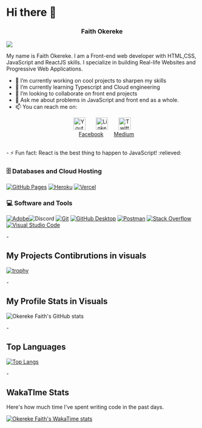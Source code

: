 <h1>Hi there 👋</h1>
<p align="center">
  <h3 align="center">Faith Okereke</h3>
  <!-- Typing SVG by DenverCoder1 - https://github.com/DenverCoder1/readme-typing-svg -->
  <a align="center" href="https://github.com/DenverCoder1/readme-typing-svg">
    <img src="https://readme-typing-svg.demolab.com/?lines=Front-end%20web%20developer;Experienced%20UI%2FUX%20Designer;10%2B%20years%20of%20coding%20experience;Always%20learning%20new%20things&font=Fira%20Code&center=true&width=440&height=45&color=f75c7e&vCenter=true&pause=1000&size=22" /></a>
</p>
My name is Faith Okereke.
I am a Front-end web developer with HTML,CSS, JavaScript and ReactJS skills. 
I specialize in building Real-life Websites and Progressive Web Applications. 

- 🔭 I’m currently working on cool projects to sharpen my skills
- 🌱 I’m currently learning Typescript and Cloud engineering 
- 👯 I’m looking to collaborate on front end projects
- 💬 Ask me about problems in JavaScript and front end as a whole.
- 📫 You can reach me on:
  <p align="center">
  <a href="https://www.youtube.com/c/girlgroovee"><img width="32px" alt="Youtube" title="Youtube" src="https://i.imgur.com/qiXu7b2.png"/></a>
  &#8287;&#8287;&#8287;&#8287;&#8287;
  <a href="https://www.linkedin.com/in/okereke-faith-a464b3238/"><img width="32px" alt="LinkedIn" title="LinkedIn" src="https://i.imgur.com/yRpa1dQ.png"/></a>
  &#8287;&#8287;&#8287;&#8287;&#8287;
  <a href="https://twitter.com/girlgroovee"><img width="32px" alt="Twitter" title="Twitter" src="https://i.imgur.com/AixJgnm.png"/></a>
  &#8287;&#8287;&#8287;&#8287;&#8287;
  </br>
  <a href="https://web.facebook.com/girlgroovee">Facebook</a>
  &#8287;&#8287;&#8287;&#8287;&#8287;
  <a href="https://medium.com/@faithokereke26">Medium</a>

</p>

<br/>
- ⚡ Fun fact: React is the best thing to happen to JavaScript! :relieved:

<h3>🗄️ Databases and Cloud Hosting</h3>

  <p>
      <a href="#"><img alt="GitHub Pages" src="https://img.shields.io/badge/GitHub%20Pages-327FC7.svg?logo=github&logoColor=white"></a>
      <a href="#"><img alt="Heroku" src="https://img.shields.io/badge/Heroku-430098.svg?logo=heroku&logoColor=white"></a>
      <a href="#"><img alt="Vercel" src="https://img.shields.io/badge/Vercel-000000.svg?logo=vercel&logoColor=white"></a>
  </p>

<h3>💻 Software and Tools</h3>

  <p>
      <a href="#"><img alt="Adobe" src="https://img.shields.io/badge/Adobe-FF0000.svg?logo=adobe&logoColor=white"></a
      <a href="#"><img alt="Discord" src="https://img.shields.io/badge/-Discord-5865F2.svg?logo=discord&logoColor=white"></a>
      <a href="#"><img alt="Git" src="https://img.shields.io/badge/Git-F05033.svg?logo=git&logoColor=white"></a>
      <a href="#"><img alt="GitHub Desktop" src="https://img.shields.io/badge/GitHub%20Desktop-8034A9.svg?logo=github&logoColor=white"></a>
      <a href="#"><img alt="Postman" src="https://img.shields.io/badge/Postman-FF6C37?logo=postman&logoColor=white"></a>
      <a href="#"><img alt="Stack Overflow" src="https://img.shields.io/badge/-Stack%20Overflow-FE7A16?logo=stack-overflow&logoColor=white"></a>
      <a href="#"><img alt="Visual Studio Code" src="https://img.shields.io/badge/Visual%20Studio%20Code-0078d7.svg?logo=visual-studio-code&logoColor=white"></a>
  </p>
</details>

-<h2>My Projects Contibrutions in visuals</h2>

[![trophy](https://github-profile-trophy.vercel.app/?username=ryo-ma&theme=dracula&margin-w=15&margin-h=15)](https://github.com/ryo-ma/github-profile-trophy)

-<h2>My Profile Stats in Visuals</h2>
![Okereke Faith's GitHub stats](https://github-readme-stats.vercel.app/api?username=anuraghazra&show_icons=true&theme=radical)

-<h2>Top Languages</h2>
[![Top Langs](https://github-readme-stats.vercel.app/api/top-langs/?username=anuraghazra&layout=donut-vertical)](https://github.com/anuraghazra/github-readme-stats)

-<h2>WakaTIme Stats</h2>
<p>Here's how much time I've spent writing code in the past days.</p>

[![Okereke Faith's WakaTime stats](https://github-readme-stats.vercel.app/api/wakatime?username=girlgroovee)](https://github.com/anuraghazra/github-readme-stats)
